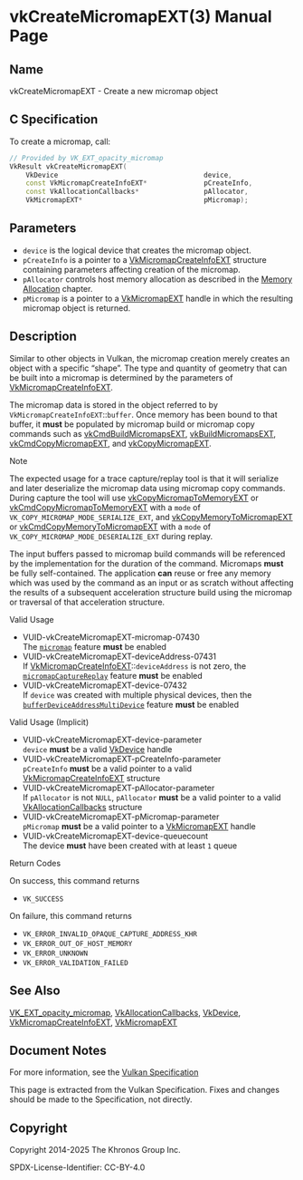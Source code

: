# vkCreateMicromapEXT(3) Manual Page

## Name

vkCreateMicromapEXT - Create a new micromap object



## [](#_c_specification)C Specification

To create a micromap, call:

```c++
// Provided by VK_EXT_opacity_micromap
VkResult vkCreateMicromapEXT(
    VkDevice                                    device,
    const VkMicromapCreateInfoEXT*              pCreateInfo,
    const VkAllocationCallbacks*                pAllocator,
    VkMicromapEXT*                              pMicromap);
```

## [](#_parameters)Parameters

- `device` is the logical device that creates the micromap object.
- `pCreateInfo` is a pointer to a [VkMicromapCreateInfoEXT](https://registry.khronos.org/vulkan/specs/latest/man/html/VkMicromapCreateInfoEXT.html) structure containing parameters affecting creation of the micromap.
- `pAllocator` controls host memory allocation as described in the [Memory Allocation](https://registry.khronos.org/vulkan/specs/latest/html/vkspec.html#memory-allocation) chapter.
- `pMicromap` is a pointer to a [VkMicromapEXT](https://registry.khronos.org/vulkan/specs/latest/man/html/VkMicromapEXT.html) handle in which the resulting micromap object is returned.

## [](#_description)Description

Similar to other objects in Vulkan, the micromap creation merely creates an object with a specific “shape”. The type and quantity of geometry that can be built into a micromap is determined by the parameters of [VkMicromapCreateInfoEXT](https://registry.khronos.org/vulkan/specs/latest/man/html/VkMicromapCreateInfoEXT.html).

The micromap data is stored in the object referred to by `VkMicromapCreateInfoEXT`::`buffer`. Once memory has been bound to that buffer, it **must** be populated by micromap build or micromap copy commands such as [vkCmdBuildMicromapsEXT](https://registry.khronos.org/vulkan/specs/latest/man/html/vkCmdBuildMicromapsEXT.html), [vkBuildMicromapsEXT](https://registry.khronos.org/vulkan/specs/latest/man/html/vkBuildMicromapsEXT.html), [vkCmdCopyMicromapEXT](https://registry.khronos.org/vulkan/specs/latest/man/html/vkCmdCopyMicromapEXT.html), and [vkCopyMicromapEXT](https://registry.khronos.org/vulkan/specs/latest/man/html/vkCopyMicromapEXT.html).

Note

The expected usage for a trace capture/replay tool is that it will serialize and later deserialize the micromap data using micromap copy commands. During capture the tool will use [vkCopyMicromapToMemoryEXT](https://registry.khronos.org/vulkan/specs/latest/man/html/vkCopyMicromapToMemoryEXT.html) or [vkCmdCopyMicromapToMemoryEXT](https://registry.khronos.org/vulkan/specs/latest/man/html/vkCmdCopyMicromapToMemoryEXT.html) with a `mode` of `VK_COPY_MICROMAP_MODE_SERIALIZE_EXT`, and [vkCopyMemoryToMicromapEXT](https://registry.khronos.org/vulkan/specs/latest/man/html/vkCopyMemoryToMicromapEXT.html) or [vkCmdCopyMemoryToMicromapEXT](https://registry.khronos.org/vulkan/specs/latest/man/html/vkCmdCopyMemoryToMicromapEXT.html) with a `mode` of `VK_COPY_MICROMAP_MODE_DESERIALIZE_EXT` during replay.

The input buffers passed to micromap build commands will be referenced by the implementation for the duration of the command. Micromaps **must** be fully self-contained. The application **can** reuse or free any memory which was used by the command as an input or as scratch without affecting the results of a subsequent acceleration structure build using the micromap or traversal of that acceleration structure.

Valid Usage

- [](#VUID-vkCreateMicromapEXT-micromap-07430)VUID-vkCreateMicromapEXT-micromap-07430  
  The [`micromap`](https://registry.khronos.org/vulkan/specs/latest/html/vkspec.html#features-micromap) feature **must** be enabled
- [](#VUID-vkCreateMicromapEXT-deviceAddress-07431)VUID-vkCreateMicromapEXT-deviceAddress-07431  
  If [VkMicromapCreateInfoEXT](https://registry.khronos.org/vulkan/specs/latest/man/html/VkMicromapCreateInfoEXT.html)::`deviceAddress` is not zero, the [`micromapCaptureReplay`](https://registry.khronos.org/vulkan/specs/latest/html/vkspec.html#features-micromapCaptureReplay) feature **must** be enabled
- [](#VUID-vkCreateMicromapEXT-device-07432)VUID-vkCreateMicromapEXT-device-07432  
  If `device` was created with multiple physical devices, then the [`bufferDeviceAddressMultiDevice`](https://registry.khronos.org/vulkan/specs/latest/html/vkspec.html#features-bufferDeviceAddressMultiDevice) feature **must** be enabled

Valid Usage (Implicit)

- [](#VUID-vkCreateMicromapEXT-device-parameter)VUID-vkCreateMicromapEXT-device-parameter  
  `device` **must** be a valid [VkDevice](https://registry.khronos.org/vulkan/specs/latest/man/html/VkDevice.html) handle
- [](#VUID-vkCreateMicromapEXT-pCreateInfo-parameter)VUID-vkCreateMicromapEXT-pCreateInfo-parameter  
  `pCreateInfo` **must** be a valid pointer to a valid [VkMicromapCreateInfoEXT](https://registry.khronos.org/vulkan/specs/latest/man/html/VkMicromapCreateInfoEXT.html) structure
- [](#VUID-vkCreateMicromapEXT-pAllocator-parameter)VUID-vkCreateMicromapEXT-pAllocator-parameter  
  If `pAllocator` is not `NULL`, `pAllocator` **must** be a valid pointer to a valid [VkAllocationCallbacks](https://registry.khronos.org/vulkan/specs/latest/man/html/VkAllocationCallbacks.html) structure
- [](#VUID-vkCreateMicromapEXT-pMicromap-parameter)VUID-vkCreateMicromapEXT-pMicromap-parameter  
  `pMicromap` **must** be a valid pointer to a [VkMicromapEXT](https://registry.khronos.org/vulkan/specs/latest/man/html/VkMicromapEXT.html) handle
- [](#VUID-vkCreateMicromapEXT-device-queuecount)VUID-vkCreateMicromapEXT-device-queuecount  
  The device **must** have been created with at least `1` queue

Return Codes

On success, this command returns

- `VK_SUCCESS`

On failure, this command returns

- `VK_ERROR_INVALID_OPAQUE_CAPTURE_ADDRESS_KHR`
- `VK_ERROR_OUT_OF_HOST_MEMORY`
- `VK_ERROR_UNKNOWN`
- `VK_ERROR_VALIDATION_FAILED`

## [](#_see_also)See Also

[VK\_EXT\_opacity\_micromap](https://registry.khronos.org/vulkan/specs/latest/man/html/VK_EXT_opacity_micromap.html), [VkAllocationCallbacks](https://registry.khronos.org/vulkan/specs/latest/man/html/VkAllocationCallbacks.html), [VkDevice](https://registry.khronos.org/vulkan/specs/latest/man/html/VkDevice.html), [VkMicromapCreateInfoEXT](https://registry.khronos.org/vulkan/specs/latest/man/html/VkMicromapCreateInfoEXT.html), [VkMicromapEXT](https://registry.khronos.org/vulkan/specs/latest/man/html/VkMicromapEXT.html)

## [](#_document_notes)Document Notes

For more information, see the [Vulkan Specification](https://registry.khronos.org/vulkan/specs/latest/html/vkspec.html#vkCreateMicromapEXT)

This page is extracted from the Vulkan Specification. Fixes and changes should be made to the Specification, not directly.

## [](#_copyright)Copyright

Copyright 2014-2025 The Khronos Group Inc.

SPDX-License-Identifier: CC-BY-4.0